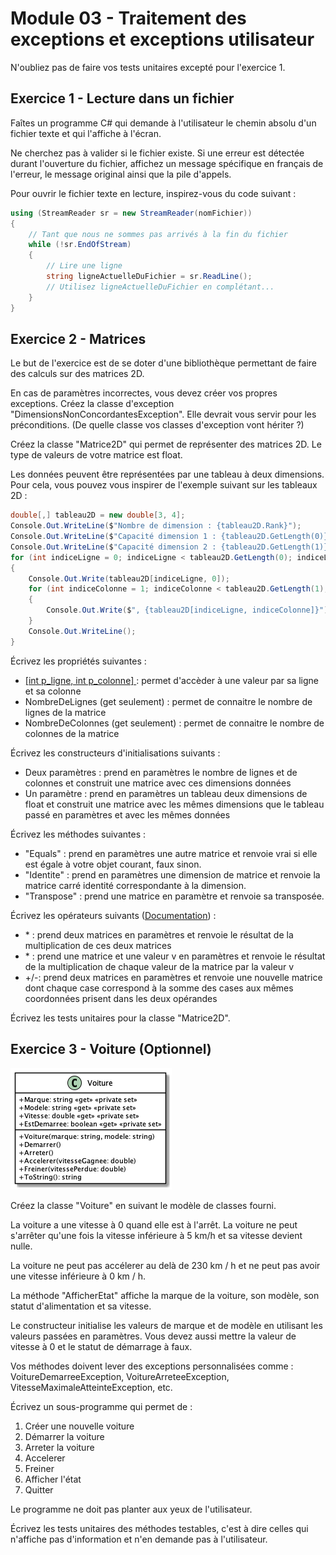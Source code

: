 # Module 03 - Traitement des exceptions et exceptions utilisateur

N'oubliez pas de faire vos tests unitaires excepté pour l'exercice 1.



## Exercice 1 - Lecture dans un fichier

Faîtes un programme C# qui demande à l'utilisateur le chemin absolu d'un fichier texte et qui l'affiche à l'écran.

Ne cherchez pas à valider si le fichier existe. Si une erreur est détectée durant l'ouverture du fichier, affichez un message spécifique en français de l'erreur, le message original ainsi que la pile d'appels.

Pour ouvrir le fichier texte en lecture, inspirez-vous du code suivant :
```csharp
using (StreamReader sr = new StreamReader(nomFichier))
{
    // Tant que nous ne sommes pas arrivés à la fin du fichier
    while (!sr.EndOfStream)
    {
        // Lire une ligne
        string ligneActuelleDuFichier = sr.ReadLine();
        // Utilisez ligneActuelleDuFichier en complétant...
    }
}
```

## Exercice 2 - Matrices

Le but de l'exercice est de se doter d'une bibliothèque permettant de faire des calculs sur des matrices 2D.

En cas de paramètres incorrectes, vous devez créer vos propres exceptions. Créez la classe d'exception "DimensionsNonConcordantesException". Elle devrait vous servir pour les préconditions. (De quelle classe vos classes d'exception vont hériter ?)

Créez la classe "Matrice2D" qui permet de représenter des matrices 2D. Le type de valeurs de votre matrice est float.

Les données peuvent être représentées par une tableau à deux dimensions. Pour cela, vous pouvez vous inspirer de l'exemple suivant sur les tableaux 2D :

```csharp
double[,] tableau2D = new double[3, 4];
Console.Out.WriteLine($"Nombre de dimension : {tableau2D.Rank}");
Console.Out.WriteLine($"Capacité dimension 1 : {tableau2D.GetLength(0)}");
Console.Out.WriteLine($"Capacité dimension 2 : {tableau2D.GetLength(1)}");
for (int indiceLigne = 0; indiceLigne < tableau2D.GetLength(0); indiceLigne++)
{
    Console.Out.Write(tableau2D[indiceLigne, 0]);
    for (int indiceColonne = 1; indiceColonne < tableau2D.GetLength(1); indiceColonne++)
    {
        Console.Out.Write($", {tableau2D[indiceLigne, indiceColonne]}");
    }
    Console.Out.WriteLine();
}
```

Écrivez les propriétés suivantes :

- [ [int p_ligne, int p_colonne] ](https://docs.microsoft.com/en-us/dotnet/csharp/programming-guide/indexers/using-indexers) : permet d'accèder à une valeur par sa ligne et sa colonne
- NombreDeLignes (get seulement) : permet de connaitre le nombre de lignes de la matrice
- NombreDeColonnes (get seulement) : permet de connaitre le nombre de colonnes de la matrice

Écrivez les constructeurs d'initialisations suivants :

- Deux paramètres : prend en paramètres le nombre de lignes et de colonnes et construit une matrice avec ces dimensions données
- Un paramètre : prend en paramètres un tableau deux dimensions de float et construit une matrice avec les mêmes dimensions que le tableau passé en paramètres et avec les mêmes données

Écrivez les méthodes suivantes :

- "Equals" : prend en paramètres une autre matrice et renvoie vrai si elle est égale à votre objet courant, faux sinon.
- "Identite" : prend en paramètres une dimension de matrice et renvoie la matrice carré identité correspondante à la dimension.
- "Transpose" : prend une matrice en paramètre et renvoie sa transposée.

Écrivez les opérateurs suivants ([Documentation](https://docs.microsoft.com/en-us/dotnet/csharp/language-reference/operators/operator-overloading)) :

- \* : prend deux matrices en paramètres et renvoie le résultat de la multiplication de ces deux matrices
- \* : prend une matrice et une valeur v en paramètres et renvoie le résultat de la multiplication de chaque valeur de la matrice par la valeur v
- +/-: prend deux matrices en paramètres et renvoie une nouvelle matrice dont chaque case correspond à la somme des cases aux mêmes coordonnées prisent dans les deux opérandes

Écrivez les tests unitaires pour la classe "Matrice2D".

## Exercice 3 - Voiture (Optionnel)

![Digramme de classes de Voiture](../images/Module03_TraitementExceptions/diag/src/Voiture_exercice01/Voiture.png)

Créez la classe "Voiture" en suivant le modèle de classes fourni.

La voiture a une vitesse à 0 quand elle est à l'arrêt. La voiture ne peut s'arrêter qu'une fois la vitesse inférieure à 5 km/h et sa vitesse devient nulle.

La voiture ne peut pas accélerer au delà de 230 km / h et ne peut pas avoir une vitesse inférieure à 0 km / h.

La méthode "AfficherEtat" affiche la marque de la voiture, son modèle, son statut d'alimentation et sa vitesse.

Le constructeur initialise les valeurs de marque et de modèle en utilisant les valeurs passées en paramètres. Vous devez aussi mettre la valeur de vitesse à 0 et le statut de démarrage à faux.

Vos méthodes doivent lever des exceptions personnalisées comme : VoitureDemarreeException, VoitureArreteeException, VitesseMaximaleAtteinteException, etc.

Écrivez un sous-programme qui permet de :

1. Créer une nouvelle voiture
2. Démarrer la voiture
3. Arreter la voiture
4. Accelerer
5. Freiner
6. Afficher l'état
7. Quitter

Le programme ne doit pas planter aux yeux de l'utilisateur.

Écrivez les tests unitaires des méthodes testables, c'est à dire celles qui n'affiche pas d'information et n'en demande pas à l'utilisateur.
